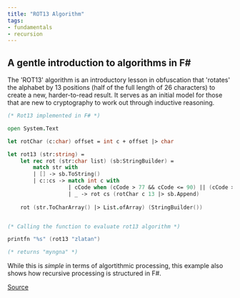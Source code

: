 ```yaml
---
title: "ROT13 Algorithm"
tags:
- fundamentals
- recursion
---
```

## A gentle introduction to algorithms in F#

The 'ROT13' algorithm is an introductory lesson in obfuscation that 'rotates' the alphabet by 13 positions (half of the full length of 26 characters) to create a new, harder-to-read result. It serves as an initial model for those that are new to cryptography to work out through inductive reasoning. 

```fsharp
(* Rot13 implemented in F# *)

open System.Text

let rotChar (c:char) offset = int c + offset |> char

let rot13 (str:string) =
    let rec rot (str:char list) (sb:StringBuilder) =
        match str with
        | [] -> sb.ToString()
        | c::cs -> match int c with
                   | cCode when (cCode > 77 && cCode <= 90) || (cCode > 109 && cCode <= 122) -> rot cs (rotChar c -13 |> sb.Append)
                   | _ -> rot cs (rotChar c 13 |> sb.Append)
        
    rot (str.ToCharArray() |> List.ofArray) (StringBuilder())


(* Calling the function to evaluate rot13 algorithm *)

printfn "%s" (rot13 "zlatan")

(* returns "myngna" *)

```

While this is *simple* in terms of algortithmic processing, this example also shows how recursive processing is structured in F#. 

[Source](https://github.com/AllAlgorithms/fsharp/blob/master/algorithms/ciphers/rot13.fsx)
